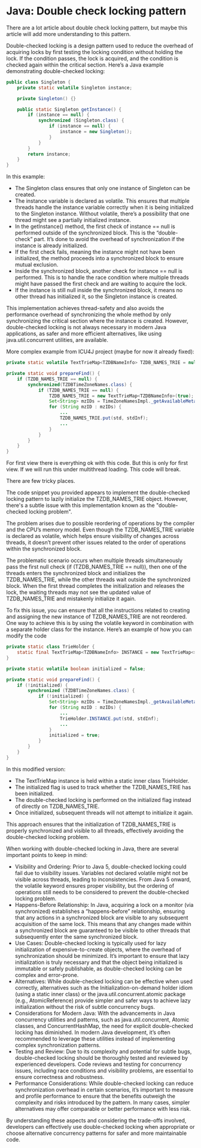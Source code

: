 # Java: Double check locking pattern

There are a lot article about double check locking pattern, but maybe this article will add more understanding to this pattern.

Double-checked locking is a design pattern used to reduce the overhead of acquiring locks by first testing the locking condition without holding the lock. If the condition passes, the lock is acquired, and the condition is checked again within the critical section. Here’s a Java example demonstrating double-checked locking:

```java
public class Singleton {
    private static volatile Singleton instance;

    private Singleton() {}

    public static Singleton getInstance() {
        if (instance == null) {
            synchronized (Singleton.class) {
                if (instance == null) {
                    instance = new Singleton();
                }
            }
        }
        return instance;
    }
}
```

In this example:

- The Singleton class ensures that only one instance of Singleton can be created.
- The instance variable is declared as volatile. This ensures that multiple threads handle the instance variable correctly when it is being initialized to the Singleton instance. Without volatile, there’s a possibility that one thread might see a partially initialized instance.
- In the getInstance() method, the first check of instance == null is performed outside of the synchronized block. This is the “double-check” part. It’s done to avoid the overhead of synchronization if the instance is already initialized.
- If the first check fails, meaning the instance might not have been initialized, the method proceeds into a synchronized block to ensure mutual exclusion.
- Inside the synchronized block, another check for instance == null is performed. This is to handle the race condition where multiple threads might have passed the first check and are waiting to acquire the lock.
- If the instance is still null inside the synchronized block, it means no other thread has initialized it, so the Singleton instance is created.

This implementation achieves thread-safety and also avoids the performance overhead of synchronizing the whole method by only synchronizing the critical section where the instance is created. However, double-checked locking is not always necessary in modern Java applications, as safer and more efficient alternatives, like using java.util.concurrent utilities, are available.

More complex example from ICU4J project (maybe for now it already fixed):

```java
private static volatile TextTrieMap<TZDBNameInfo> TZDB_NAMES_TRIE = null;

private static void prepareFind() {
    if (TZDB_NAMES_TRIE == null) {
        synchronized(TZDBTimeZoneNames.class) {
            if (TZDB_NAMES_TRIE == null) {
                TZDB_NAMES_TRIE = new TextTrieMap<TZDBNameInfo>(true);
                Set<String> mzIDs = TimeZoneNamesImpl._getAvailableMetaZoneIDs();
                for (String mzID : mzIDs) {
                    ...
                    TZDB_NAMES_TRIE.put(std, stdInf);
                    ...
                }
            }
        }
    }
}
```
For first view there is everything ok with this code. But this is only for first view. If we will run this under multithread loading. This code will break.

There are few tricky places.

The code snippet you provided appears to implement the double-checked locking pattern to lazily initialize the TZDB_NAMES_TRIE object. However, there's a subtle issue with this implementation known as the "double-checked locking problem".

The problem arises due to possible reordering of operations by the compiler and the CPU’s memory model. Even though the TZDB_NAMES_TRIE variable is declared as volatile, which helps ensure visibility of changes across threads, it doesn’t prevent other issues related to the order of operations within the synchronized block.

The problematic scenario occurs when multiple threads simultaneously pass the first null check (if (TZDB_NAMES_TRIE == null)), then one of the threads enters the synchronized block and initializes the TZDB_NAMES_TRIE, while the other threads wait outside the synchronized block. When the first thread completes the initialization and releases the lock, the waiting threads may not see the updated value of TZDB_NAMES_TRIE and mistakenly initialize it again.

To fix this issue, you can ensure that all the instructions related to creating and assigning the new instance of TZDB_NAMES_TRIE are not reordered. One way to achieve this is by using the volatile keyword in combination with a separate holder class for the instance. Here’s an example of how you can modify the code


```java
private static class TrieHolder {
    static final TextTrieMap<TZDBNameInfo> INSTANCE = new TextTrieMap<>(true);
}

private static volatile boolean initialized = false;

private static void prepareFind() {
    if (!initialized) {
        synchronized (TZDBTimeZoneNames.class) {
            if (!initialized) {
                Set<String> mzIDs = TimeZoneNamesImpl._getAvailableMetaZoneIDs();
                for (String mzID : mzIDs) {
                    ...
                    TrieHolder.INSTANCE.put(std, stdInf);
                    ...
                }
                initialized = true;
            }
        }
    }
}
```


In this modified version:

- The TextTrieMap<TZDBNameInfo> instance is held within a static inner class TrieHolder.
- The initialized flag is used to track whether the TZDB_NAMES_TRIE has been initialized.
- The double-checked locking is performed on the initialized flag instead of directly on TZDB_NAMES_TRIE.
- Once initialized, subsequent threads will not attempt to initialize it again.

This approach ensures that the initialization of TZDB_NAMES_TRIE is properly synchronized and visible to all threads, effectively avoiding the double-checked locking problem.

When working with double-checked locking in Java, there are several important points to keep in mind:

- Visibility and Ordering: Prior to Java 5, double-checked locking could fail due to visibility issues. Variables not declared volatile might not be visible across threads, leading to inconsistencies. From Java 5 onward, the volatile keyword ensures proper visibility, but the ordering of operations still needs to be considered to prevent the double-checked locking problem.
- Happens-Before Relationship: In Java, acquiring a lock on a monitor (via synchronized) establishes a “happens-before” relationship, ensuring that any actions in a synchronized block are visible to any subsequent acquisition of the same lock. This means that any changes made within a synchronized block are guaranteed to be visible to other threads that subsequently enter the same synchronized block.
- Use Cases: Double-checked locking is typically used for lazy initialization of expensive-to-create objects, where the overhead of synchronization should be minimized. It’s important to ensure that lazy initialization is truly necessary and that the object being initialized is immutable or safely publishable, as double-checked locking can be complex and error-prone.
- Alternatives: While double-checked locking can be effective when used correctly, alternatives such as the Initialization-on-demand holder idiom (using a static inner class) or the java.util.concurrent.atomic package (e.g., AtomicReference) provide simpler and safer ways to achieve lazy initialization without the risk of subtle concurrency bugs.
- Considerations for Modern Java: With the advancements in Java concurrency utilities and patterns, such as java.util.concurrent, Atomic classes, and ConcurrentHashMap, the need for explicit double-checked locking has diminished. In modern Java development, it’s often recommended to leverage these utilities instead of implementing complex synchronization patterns.
- Testing and Review: Due to its complexity and potential for subtle bugs, double-checked locking should be thoroughly tested and reviewed by experienced developers. Code reviews and testing for concurrency issues, including race conditions and visibility problems, are essential to ensure correctness and robustness.
- Performance Considerations: While double-checked locking can reduce synchronization overhead in certain scenarios, it’s important to measure and profile performance to ensure that the benefits outweigh the complexity and risks introduced by the pattern. In many cases, simpler alternatives may offer comparable or better performance with less risk.

By understanding these aspects and considering the trade-offs involved, developers can effectively use double-checked locking when appropriate or choose alternative concurrency patterns for safer and more maintainable code.
